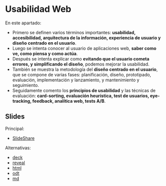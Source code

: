 # Usabilidad Web

En este apartado:

- Primero se definen varios términos importantes: **usabilidad, accesibilidad, arquitectura de la información, experiencia de usuario y diseño centrado en el usuario**.
- Luego se intenta conocer al usuario de aplicaciones web, **saber como ve, como piensa y como actúa**.
- Después se intenta explicar como **evitando que el usuario cometa errores, y simplificando el diseño**, podemos mejorar la usabilidad.
- También se muestra la metodología del **diseño centrado en el usuario**, que se compone de varias fases: planificación, diseño, prototipado, evaluación, implementación y lanzamiento, y mantenimiento y seguimiento. 
- Seguidamente comento los **principios de usabilidad** y las técnicas de evaluación: **card-sorting, evaluación heurística, test de usuarios, eye-tracking, feedback, analítica web, tests A/B**.

## Slides

Principal:

- [SlideShare](http://www.slideshare.net/asanzdiego/usabilidad-web-38180639)

Alternativas:

- [deck](http://asanzdiego.github.io/curso-interfaces-web-2014/01-usabilidad/slides/export/usabilidad-deck-slides.html)
- [reveal](http://asanzdiego.github.io/curso-interfaces-web-2014/01-usabilidad/slides/export/usabilidad-reveal-slides.html)
- [html](http://asanzdiego.github.io/curso-interfaces-web-2014/01-usabilidad/slides/export/usabilidad.html)
- [odt](http://asanzdiego.github.io/curso-interfaces-web-2014/01-usabilidad/slides/export/usabilidad.odt)
- [md](http://asanzdiego.github.io/curso-interfaces-web-2014/01-usabilidad/slides/md/usabilidad.md)
